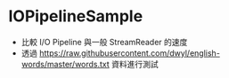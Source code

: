 # IOPipelineSample

* 比較 I/O Pipeline 與一般 StreamReader 的速度
* 透過 https://raw.githubusercontent.com/dwyl/english-words/master/words.txt 資料進行測試